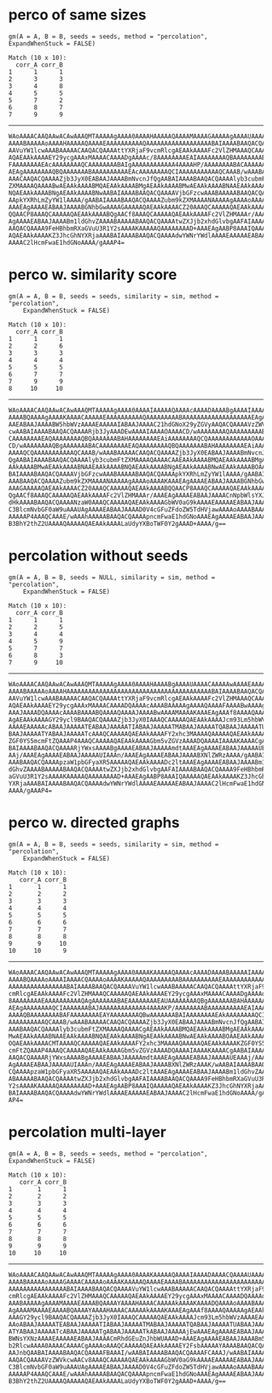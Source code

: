 # perco of same sizes

    gm(A = A, B = B, seeds = seeds, method = "percolation", ExpandWhenStuck = FALSE)
    
    Match (10 x 10):
      corr_A corr_B
    1      1      1
    2      3      3
    3      4      8
    4      5      5
    5      7      2
    6      8      7
    7      9      9

---

    WAoAAAACAAQAAwACAwAAAQMTAAAAAgAAAA0AAAAHAAAAAQAAAAMAAAAGAAAAAgAAAAUAAAAH
    AAAABAAAAAoAAAAHAAAAAQAAAAEAAAAAAAAAAQAAAAAAAAAAAAAAAAAABAIAAAABAAQACQAA
    AAVuYW1lcwAAABAAAAACAAQACQAAAAttYXRjaF9vcmRlcgAEAAkAAAAFc2VlZHMAAAQCAAAA
    AQAEAAkAAAAEY29ycgAAAxMAAAACAAAADgAAAAc/8AAAAAAAAEAIAAAAAAAAQBAAAAAAAABA
    FAAAAAAAAEAcAAAAAAAAQCAAAAAAAABAIgAAAAAAAAAAAA4AAAAHP/AAAAAAAABACAAAAAAA
    AEAgAAAAAAAAQBQAAAAAAABAAAAAAAAAAEAcAAAAAAAAQCIAAAAAAAAAAAQCAAAB/wAAABAA
    AAACAAQACQAAAAZjb3JyX0EABAAJAAAABmNvcnJfQgAABAIAAAABAAQACQAAAAlyb3cubmFt
    ZXMAAAAQAAAABwAEAAkAAAABMQAEAAkAAAABMgAEAAkAAAABMwAEAAkAAAABNAAEAAkAAAAB
    NQAEAAkAAAABNgAEAAkAAAABNwAABAIAAAABAAQACQAAAAVjbGFzcwAAABAAAAABAAQACQAA
    AApkYXRhLmZyYW1lAAAA/gAABAIAAAABAAQACQAAAAZubm9kZXMAAAANAAAAAgAAAAoAAAAK
    AAAEAgAAAAEABAAJAAAABGNhbGwAAAAGAAAAAQAEAAkAAAACZ20AAAQCAAAAAQAEAAkAAAAB
    QQAACP8AAAQCAAAAAQAEAAkAAAABQgAACf8AAAQCAAAAAQAEAAkAAAAFc2VlZHMAAAr/AAAE
    AgAAAAEABAAJAAAABm1ldGhvZAAAABAAAAABAAQACQAAAAtwZXJjb2xhdGlvbgAAFAIAAAAB
    AAQACQAAAA9FeHBhbmRXaGVuU3R1Y2sAAAAKAAAAAQAAAAAAAAD+AAAEAgAABP8AAAIQAAAA
    AQAEAAkAAAAKZ3JhcGhNYXRjaAAABAIAAAABAAQACQAAAAdwYWNrYWdlAAAAEAAAAAEABAAJ
    AAAAC2lHcmFwaE1hdGNoAAAA/gAAAP4=

# perco w. similarity score

    gm(A = A, B = B, seeds = seeds, similarity = sim, method = "percolation", 
        ExpandWhenStuck = FALSE)
    
    Match (10 x 10):
      corr_A corr_B
    1      1      1
    2      2      6
    3      3      3
    4      4      4
    5      5      5
    6      7      7
    7      9      9
    8     10     10

---

    WAoAAAACAAQAAwACAwAAAQMTAAAAAgAAAA0AAAAIAAAAAQAAAAcAAAADAAAABgAAAAIAAAAE
    AAAABQAAAAgAAAAKAAAACAAAAAEAAAAAAAAAAQAAAAAAAAABAAAAAAAAAAAAAAAAAAAEAgAA
    AAEABAAJAAAABW5hbWVzAAAAEAAAAAIABAAJAAAAC21hdGNoX29yZGVyAAQACQAAAAVzZWVk
    cwAABAIAAAABAAQACQAAAARjb3JyAAADEwAAAAIAAAAOAAAACD/wAAAAAAAAQAAAAAAAAABA
    CAAAAAAAAEAQAAAAAAAAQBQAAAAAAABAHAAAAAAAAEAiAAAAAAAAQCQAAAAAAAAAAAAOAAAA
    CD/wAAAAAAAAQBgAAAAAAABACAAAAAAAAEAQAAAAAAAAQBQAAAAAAABAHAAAAAAAAEAiAAAA
    AAAAQCQAAAAAAAAAAAQCAAAB/wAAABAAAAACAAQACQAAAAZjb3JyX0EABAAJAAAABmNvcnJf
    QgAABAIAAAABAAQACQAAAAlyb3cubmFtZXMAAAAQAAAACAAEAAkAAAABMQAEAAkAAAABMgAE
    AAkAAAABMwAEAAkAAAABNAAEAAkAAAABNQAEAAkAAAABNgAEAAkAAAABNwAEAAkAAAABOAAA
    BAIAAAABAAQACQAAAAVjbGFzcwAAABAAAAABAAQACQAAAApkYXRhLmZyYW1lAAAA/gAABAIA
    AAABAAQACQAAAAZubm9kZXMAAAANAAAAAgAAAAoAAAAKAAAEAgAAAAEABAAJAAAABGNhbGwA
    AAAGAAAAAQAEAAkAAAACZ20AAAQCAAAAAQAEAAkAAAABQQAACP8AAAQCAAAAAQAEAAkAAAAB
    QgAACf8AAAQCAAAAAQAEAAkAAAAFc2VlZHMAAAr/AAAEAgAAAAEABAAJAAAACnNpbWlsYXJp
    dHkAAAABAAQACQAAAANzaW0AAAQCAAAAAQAEAAkAAAAGbWV0aG9kAAAAEAAAAAEABAAJAAAA
    C3BlcmNvbGF0aW9uAAAUAgAAAAEABAAJAAAAD0V4cGFuZFdoZW5TdHVjawAAAAoAAAABAAAA
    AAAAAP4AAAQCAAAE/wAAAhAAAAABAAQACQAAAApncmFwaE1hdGNoAAAEAgAAAAEABAAJAAAA
    B3BhY2thZ2UAAAAQAAAAAQAEAAkAAAALaUdyYXBoTWF0Y2gAAAD+AAAA/g==

# percolation without seeds

    gm(A = A, B = B, seeds = NULL, similarity = sim, method = "percolation", 
        ExpandWhenStuck = FALSE)
    
    Match (10 x 10):
      corr_A corr_B
    1      1      1
    2      2      5
    3      4      4
    4      5      9
    5      7      7
    6      8      3
    7      9     10

---

    WAoAAAACAAQAAwACAwAAAQMTAAAAAgAAAA0AAAAHAAAABgAAAAUAAAACAAAAAwAAAAEAAAAH
    AAAABAAAAAoAAAAHAAAAAAAAAAAAAAAAAAAAAAAAAAAAAAAAAAAAAAAABAIAAAABAAQACQAA
    AAVuYW1lcwAAABAAAAACAAQACQAAAAttYXRjaF9vcmRlcgAEAAkAAAAFc2VlZHMAAAQCAAAA
    AQAEAAkAAAAEY29ycgAAAxMAAAACAAAADQAAAAcAAAABAAAAAgAAAAQAAAAFAAAABwAAAAgA
    AAAJAAAADQAAAAcAAAABAAAABQAAAAQAAAAJAAAABwAAAAMAAAAKAAAEAgAAAf8AAAAQAAAA
    AgAEAAkAAAAGY29ycl9BAAQACQAAAAZjb3JyX0IAAAQCAAAAAQAEAAkAAAAJcm93Lm5hbWVz
    AAAAEAAAAAcABAAJAAAAATEABAAJAAAAATIABAAJAAAAATMABAAJAAAAATQABAAJAAAAATUA
    BAAJAAAAATYABAAJAAAAATcAAAQCAAAAAQAEAAkAAAAFY2xhc3MAAAAQAAAAAQAEAAkAAAAK
    ZGF0YS5mcmFtZQAAAP4AAAQCAAAAAQAEAAkAAAAGbm5vZGVzAAAADQAAAAIAAAAKAAAACgAA
    BAIAAAABAAQACQAAAARjYWxsAAAABgAAAAEABAAJAAAAAmdtAAAEAgAAAAEABAAJAAAAAUEA
    AAj/AAAEAgAAAAEABAAJAAAAAUIAAAn/AAAEAgAAAAEABAAJAAAABXNlZWRzAAAA/gAABAIA
    AAABAAQACQAAAApzaW1pbGFyaXR5AAAAAQAEAAkAAAADc2ltAAAEAgAAAAEABAAJAAAABm1l
    dGhvZAAAABAAAAABAAQACQAAAAtwZXJjb2xhdGlvbgAAFAIAAAABAAQACQAAAA9FeHBhbmRX
    aGVuU3R1Y2sAAAAKAAAAAQAAAAAAAAD+AAAEAgAABP8AAAIQAAAAAQAEAAkAAAAKZ3JhcGhN
    YXRjaAAABAIAAAABAAQACQAAAAdwYWNrYWdlAAAAEAAAAAEABAAJAAAAC2lHcmFwaE1hdGNo
    AAAA/gAAAP4=

# perco w. directed graphs

    gm(A = A, B = B, seeds = seeds, similarity = sim, method = "percolation", 
        ExpandWhenStuck = FALSE)
    
    Match (10 x 10):
       corr_A corr_B
    1       1      1
    2       2      2
    3       3      3
    4       4      4
    5       5      5
    6       6      6
    7       7      7
    8       8      8
    9       9     10
    10     10      9

---

    WAoAAAACAAQAAwACAwAAAQMTAAAAAgAAAA0AAAAKAAAAAQAAAAcAAAADAAAABAAAAAIAAAAG
    AAAABQAAAAoAAAAIAAAACQAAAAoAAAAKAAAAAQAAAAAAAAABAAAAAAAAAAEAAAAAAAAAAAAA
    AAAAAAAAAAAAAAAABAIAAAABAAQACQAAAAVuYW1lcwAAABAAAAACAAQACQAAAAttYXRjaF9v
    cmRlcgAEAAkAAAAFc2VlZHMAAAQCAAAAAQAEAAkAAAAEY29ycgAAAxMAAAACAAAADgAAAAo/
    8AAAAAAAAEAAAAAAAAAAQAgAAAAAAABAEAAAAAAAAEAUAAAAAAAAQBgAAAAAAABAHAAAAAAA
    AEAgAAAAAAAAQCIAAAAAAABAJAAAAAAAAAAAAA4AAAAKP/AAAAAAAABAAAAAAAAAAEAIAAAA
    AAAAQBAAAAAAAABAFAAAAAAAAEAYAAAAAAAAQBwAAAAAAABAIAAAAAAAAEAkAAAAAAAAQCIA
    AAAAAAAAAAQCAAAB/wAAABAAAAACAAQACQAAAAZjb3JyX0EABAAJAAAABmNvcnJfQgAABAIA
    AAABAAQACQAAAAlyb3cubmFtZXMAAAAQAAAACgAEAAkAAAABMQAEAAkAAAABMgAEAAkAAAAB
    MwAEAAkAAAABNAAEAAkAAAABNQAEAAkAAAABNgAEAAkAAAABNwAEAAkAAAABOAAEAAkAAAAB
    OQAEAAkAAAACMTAAAAQCAAAAAQAEAAkAAAAFY2xhc3MAAAAQAAAAAQAEAAkAAAAKZGF0YS5m
    cmFtZQAAAP4AAAQCAAAAAQAEAAkAAAAGbm5vZGVzAAAADQAAAAIAAAAKAAAACgAABAIAAAAB
    AAQACQAAAARjYWxsAAAABgAAAAEABAAJAAAAAmdtAAAEAgAAAAEABAAJAAAAAUEAAAj/AAAE
    AgAAAAEABAAJAAAAAUIAAAn/AAAEAgAAAAEABAAJAAAABXNlZWRzAAAK/wAABAIAAAABAAQA
    CQAAAApzaW1pbGFyaXR5AAAAAQAEAAkAAAADc2ltAAAEAgAAAAEABAAJAAAABm1ldGhvZAAA
    ABAAAAABAAQACQAAAAtwZXJjb2xhdGlvbgAAFAIAAAABAAQACQAAAA9FeHBhbmRXaGVuU3R1
    Y2sAAAAKAAAAAQAAAAAAAAD+AAAEAgAABP8AAAIQAAAAAQAEAAkAAAAKZ3JhcGhNYXRjaAAA
    BAIAAAABAAQACQAAAAdwYWNrYWdlAAAAEAAAAAEABAAJAAAAC2lHcmFwaE1hdGNoAAAA/gAA
    AP4=

# percolation multi-layer

    gm(A = A, B = B, seeds = seeds, method = "percolation", ExpandWhenStuck = FALSE)
    
    Match (10 x 10):
       corr_A corr_B
    1       1      1
    2       2      2
    3       3      3
    4       4      4
    5       5      5
    6       6      6
    7       7      7
    8       8      8
    9       9      9
    10     10     10

---

    WAoAAAACAAQAAwACAwAAAQMTAAAAAgAAAA0AAAAKAAAAAQAAAAIAAAADAAAACQAAAAUAAAAH
    AAAABAAAAAoAAAAGAAAACAAAAAoAAAAKAAAAAQAAAAEAAAABAAAAAAAAAAAAAAAAAAAAAAAA
    AAAAAAAAAAAAAAAABAIAAAABAAQACQAAAAVuYW1lcwAAABAAAAACAAQACQAAAAttYXRjaF9v
    cmRlcgAEAAkAAAAFc2VlZHMAAAQCAAAAAQAEAAkAAAAEY29ycgAAAxMAAAACAAAADQAAAAoA
    AAABAAAAAgAAAAMAAAAEAAAABQAAAAYAAAAHAAAACAAAAAkAAAAKAAAADQAAAAoAAAABAAAA
    AgAAAAMAAAAEAAAABQAAAAYAAAAHAAAACAAAAAkAAAAKAAAEAgAAAf8AAAAQAAAAAgAEAAkA
    AAAGY29ycl9BAAQACQAAAAZjb3JyX0IAAAQCAAAAAQAEAAkAAAAJcm93Lm5hbWVzAAAAEAAA
    AAoABAAJAAAAATEABAAJAAAAATIABAAJAAAAATMABAAJAAAAATQABAAJAAAAATUABAAJAAAA
    ATYABAAJAAAAATcABAAJAAAAATgABAAJAAAAATkABAAJAAAAAjEwAAAEAgAAAAEABAAJAAAA
    BWNsYXNzAAAAEAAAAAEABAAJAAAACmRhdGEuZnJhbWUAAAD+AAAEAgAAAAEABAAJAAAABm5u
    b2RlcwAAAA0AAAACAAAACgAAAAoAAAQCAAAAAQAEAAkAAAAEY2FsbAAAAAYAAAABAAQACQAA
    AAJnbQAABAIAAAABAAQACQAAAAFBAAAI/wAABAIAAAABAAQACQAAAAFCAAAJ/wAABAIAAAAB
    AAQACQAAAAVzZWVkcwAACv8AAAQCAAAAAQAEAAkAAAAGbWV0aG9kAAAAEAAAAAEABAAJAAAA
    C3BlcmNvbGF0aW9uAAAUAgAAAAEABAAJAAAAD0V4cGFuZFdoZW5TdHVjawAAAAoAAAABAAAA
    AAAAAP4AAAQCAAAE/wAAAhAAAAABAAQACQAAAApncmFwaE1hdGNoAAAEAgAAAAEABAAJAAAA
    B3BhY2thZ2UAAAAQAAAAAQAEAAkAAAALaUdyYXBoTWF0Y2gAAAD+AAAA/g==

